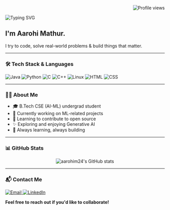 <p align="right">
  <img src="https://komarev.com/ghpvc/?username=aarohim24&style=flat-square" alt="Profile views" />
</p>

<p align="left">
  <img src="https://readme-typing-svg.demolab.com?font=Fira+Code&weight=700&size=22&pause=1000&color=FFA500&center=false&vCenter=false&width=435&lines=Hello+there+%3A)" alt="Typing SVG" />
</p>

## I'm Aarohi Mathur.

I try to code, solve real-world problems & build things that matter.

---

### 🛠️ Tech Stack & Languages

<p>
  <img src="https://img.shields.io/badge/Java-007396?style=flat-square&logo=java&logoColor=white" alt="Java" />
  <img src="https://img.shields.io/badge/Python-3776AB?style=flat-square&logo=python&logoColor=white" alt="Python" />
  <img src="https://img.shields.io/badge/C-00599C?style=flat-square&logo=c&logoColor=white" alt="C" />
  <img src="https://img.shields.io/badge/C++-00599C?style=flat-square&logo=c%2B%2B&logoColor=white" alt="C++" />
  <img src="https://img.shields.io/badge/Linux-FCC624?style=flat-square&logo=linux&logoColor=black" alt="Linux" />
  <img src="https://img.shields.io/badge/HTML5-E34F26?style=flat-square&logo=html5&logoColor=white" alt="HTML" />
  <img src="https://img.shields.io/badge/CSS3-1572B6?style=flat-square&logo=css3&logoColor=white" alt="CSS" />
</p>

---

### 👨‍💻 About Me

- 🎓 B.Tech CSE (AI-ML) undergrad student  
- 🤖 Currently working on ML-related projects  
- 🌱 Learning to contribute to open source  
- ✨ Exploring and enjoying Generative AI  
- 🚀 Always learning, always building  

---

### 📊 GitHub Stats

<p align="center">
  <img src="https://github-readme-stats.vercel.app/api?username=aarohim24&show_icons=true&theme=dark&hide_title=true" alt="aarohim24's GitHub stats" />
</p>

---

### 📬 Contact Me

<p>
  <a href="mailto:aarohimathur247@gmail.com">
    <img src="https://img.shields.io/badge/Email-D14836?style=flat-square&logo=gmail&logoColor=white" alt="Email" />
  </a>
  <a href="https://www.linkedin.com/in/aarohi-mathur-60968121a/" target="_blank">
    <img src="https://img.shields.io/badge/LinkedIn-0077B5?style=flat-square&logo=linkedin&logoColor=white" alt="LinkedIn" />
  </a>
</p>

**Feel free to reach out if you'd like to collaborate!**
